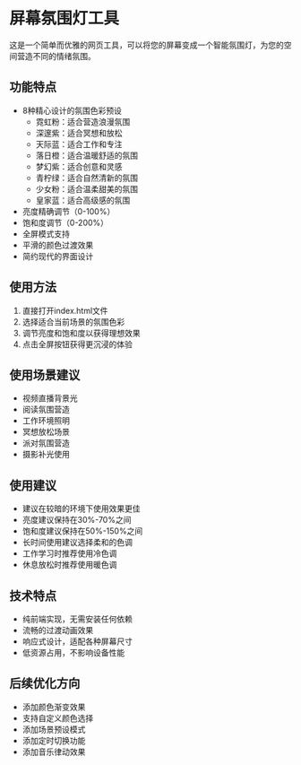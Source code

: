 # 屏幕氛围灯工具

这是一个简单而优雅的网页工具，可以将您的屏幕变成一个智能氛围灯，为您的空间营造不同的情绪氛围。

## 功能特点
- 8种精心设计的氛围色彩预设
  - 霓虹粉：适合营造浪漫氛围
  - 深邃紫：适合冥想和放松
  - 天际蓝：适合工作和专注
  - 落日橙：适合温暖舒适的氛围
  - 梦幻紫：适合创意和灵感
  - 青柠绿：适合自然清新的氛围
  - 少女粉：适合温柔甜美的氛围
  - 皇家蓝：适合高级感的氛围
- 亮度精确调节（0-100%）
- 饱和度调节（0-200%）
- 全屏模式支持
- 平滑的颜色过渡效果
- 简约现代的界面设计

## 使用方法
1. 直接打开index.html文件
2. 选择适合当前场景的氛围色彩
3. 调节亮度和饱和度以获得理想效果
4. 点击全屏按钮获得更沉浸的体验

## 使用场景建议
- 视频直播背景光
- 阅读氛围营造
- 工作环境照明
- 冥想放松场景
- 派对氛围营造
- 摄影补光使用

## 使用建议
- 建议在较暗的环境下使用效果更佳
- 亮度建议保持在30%-70%之间
- 饱和度建议保持在50%-150%之间
- 长时间使用建议选择柔和的色调
- 工作学习时推荐使用冷色调
- 休息放松时推荐使用暖色调

## 技术特点
- 纯前端实现，无需安装任何依赖
- 流畅的过渡动画效果
- 响应式设计，适配各种屏幕尺寸
- 低资源占用，不影响设备性能

## 后续优化方向
- 添加颜色渐变效果
- 支持自定义颜色选择
- 添加场景预设模式
- 添加定时切换功能
- 添加音乐律动效果